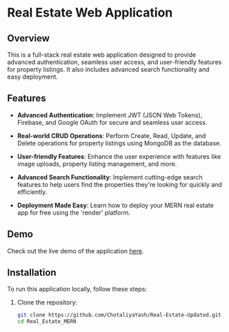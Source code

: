 # Real Estate Web Application

## Overview

This is a full-stack real estate web application designed to provide advanced authentication, seamless user access, and user-friendly features for property listings. It also includes advanced search functionality and easy deployment.

## Features

- **Advanced Authentication**: Implement JWT (JSON Web Tokens), Firebase, and Google OAuth for secure and seamless user access.

- **Real-world CRUD Operations**: Perform Create, Read, Update, and Delete operations for property listings using MongoDB as the database.

- **User-friendly Features**: Enhance the user experience with features like image uploads, property listing management, and more.

- **Advanced Search Functionality**: Implement cutting-edge search features to help users find the properties they're looking for quickly and efficiently.

- **Deployment Made Easy**: Learn how to deploy your MERN real estate app for free using the 'render' platform.

## Demo

Check out the live demo of the application [here](https://real-state-o2x8.onrender.com/).

## Installation

To run this application locally, follow these steps:

1. Clone the repository:
   ```bash
   git clone https://github.com/ChotaliyaYash/Real-Estate-Updated.git
   cd Real_Estate_MERN
   ```
